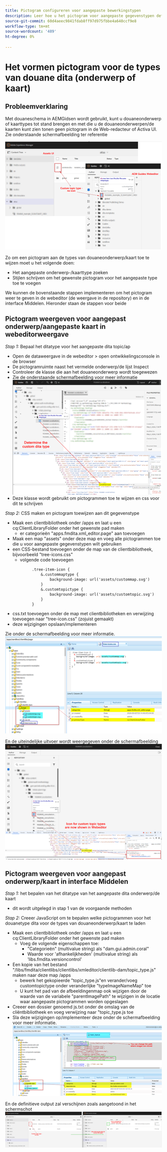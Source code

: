 ```yaml
---
title: Pictogram configureren voor aangepaste bewerkingstypen
description: Leer hoe u het pictogram voor aangepaste gegevenstypen definieert, zodat het pictogram op een andere gebruikersinterface wordt weergegeven in AEM
source-git-commit: 60d4aeec9841fdab8ff97d975fbbe4a640ccf9e8
workflow-type: tm+mt
source-wordcount: '489'
ht-degree: 0%

---
```


# Het vormen pictogram voor de types van douane dita (onderwerp of kaart)


## Probleemverklaring

Met douaneschema in AEMGidsen wordt gebruikt, kunt u douaneonderwerp of kaarttypes tot stand brengen en met die u de douaneonderwerpen/de kaarten kunt zien tonen geen pictogram in de Web-redacteur of Activa UI. Zie onderstaande schermafbeelding ter referentie

![screenshot ter referentie](../assets/authoring/custom-ditatype-icon-notshown.png)


Zo om een pictogram aan de types van douaneonderwerp/kaart toe te wijzen moet u het volgende doen:
- Het aangepaste onderwerp-/kaarttype zoeken
- Stijlen schrijven om het gewenste pictogram voor het aangepaste type toe te voegen


We kunnen de bovenstaande stappen implementeren om het pictogram weer te geven in de webeditor (de weergave in de repository) en in de interface Middelen. Hieronder staan de stappen voor beide


## Pictogram weergeven voor aangepast onderwerp/aangepaste kaart in webeditorweergave

_Stap 1:_ Bepaal het ditatype voor het aangepaste dita topic/ap
- Open de dataweergave in de webeditor > open ontwikkelingsconsole in de browser
- De pictogramruimte naast het vermelde onderwerp/de lijst Inspect
- Controleer de klasse die aan het douaneonderwerp wordt toegewezen
- Zie de onderstaande schermafbeelding voor meer informatie ![Zie de schermafbeelding](../assets/authoring/custom-ditatype-icon-knowditatype.png)
- Deze klasse wordt gebruikt om pictogrammen toe te wijzen en css voor dit te schrijven

_Stap 2:_ CSS maken en pictogram toewijzen aan dit gegevenstype
- Maak een clientbibliotheek onder /apps en laat u een cq:ClientLibraryFolder onder het gewenste pad maken
   - er categorieën &quot;apps.fmdita.xml_editor.page&quot; aan toevoegen
- Maak een map &quot;assets&quot; onder deze map en voeg alle pictogrammen toe die u voor aangepaste gegevenstypen wilt gebruiken
- een CSS-bestand toevoegen onder de map van de clientbibliotheek, bijvoorbeeld &quot;tree-icons.css&quot;
   - volgende code toevoegen

```
            .tree-item-icon {
                &.custommaptype {
                    background-image: url('assets/custommap.svg')
                }
                &.customtopictype {
                    background-image: url('assets/customtopic.svg')
                }
            }
```

- css.txt toevoegen onder de map met clientbibliotheken en verwijzing toevoegen naar &quot;tree-icon.css&quot; (zojuist gemaakt)
- deze wijzigingen opslaan/implementeren

Zie onder de schermafbeelding voor meer informatie.
![Screenshot vernieuwen](../assets/authoring/custom-ditatype-icon-define-webeditor-styles.png)

En de uiteindelijke uitvoer wordt weergegeven onder de schermafbeelding
![weergegeven in schermafbeelding](../assets/authoring/custom-ditatype-icon-webeditor-showstyles.png)


## Pictogram weergeven voor aangepast onderwerp/kaart in interface Middelen

_Stap 1:_ het bepalen van het ditatype van het aangepaste dita onderwerp/de kaart
- dit wordt uitgelegd in stap 1 van de voorgaande methoden

_Stap 2:_ Creeer JavaScript om te bepalen welke pictogrammen voor het douanetype dita voor de types van douaneonderwerp/kaart te laden
- Maak een clientbibliotheek onder /apps en laat u een cq:ClientLibraryFolder onder het gewenste pad maken
   - Voeg de volgende eigenschappen toe:
      - &quot;Categorieën&quot; (multivalue string) als &quot;dam.gui.admin.coral&quot;
      - Waarde voor &#39;afhankelijkheden&#39; (multivalue string) als &#39;libs.fmdita.versioncontrol&#39;
- Een kopie van het bestand &quot;/libs/fmdita/clientlibs/clientlibs/xmleditor/clientlib-dam/topic_type.js&quot; maken naar deze map /apps
   - bewerk het gekopieerde &quot;topic_type.js&quot;en verander/voeg customtopictype onder veranderlijke &quot;typeImageNameMap&quot; toe
   - U kunt het pad van de afbeeldingenmap ook wijzigen door de waarde van de variabele &quot;parentImagePath&quot; te wijzigen in de locatie waar aangepaste pictogrammen worden opgeslagen
- Creeer een dossier genoemd js.txt onder de omslag van de cliëntbibliotheek en voeg verwijzing naar &quot;topic_type.js toe
- Sla deze wijzigingen op/implementeer deze onder de schermafbeelding voor meer informatie.
  ![Screenshot vernieuwen](../assets/authoring/custom-ditatype-icon-define-assetsui-styles.png)

En de definitieve output zal verschijnen zoals aangetoond in het schermschot ![weergegeven in schermafbeelding](../assets/authoring/custom-ditatype-icon-assetsui-showstyles.png)